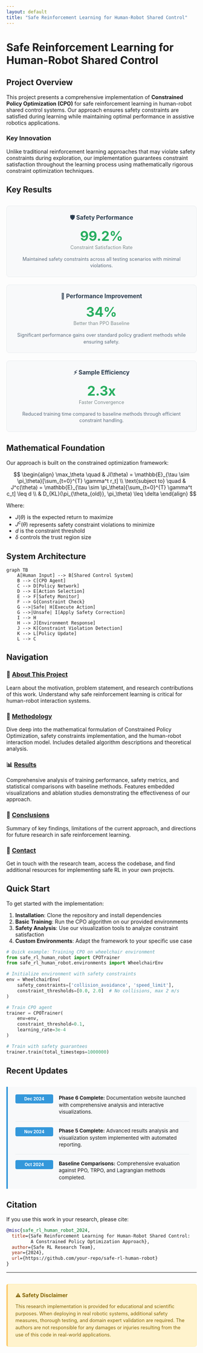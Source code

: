 ```yaml
---
layout: default
title: "Safe Reinforcement Learning for Human-Robot Shared Control"
---
```


# Safe Reinforcement Learning for Human-Robot Shared Control

<div id="reading-time"></div>

## Project Overview

This project presents a comprehensive implementation of **Constrained Policy Optimization (CPO)** for safe reinforcement learning in human-robot shared control systems. Our approach ensures safety constraints are satisfied during learning while maintaining optimal performance in assistive robotics applications.

### Key Innovation

Unlike traditional reinforcement learning approaches that may violate safety constraints during exploration, our implementation guarantees constraint satisfaction throughout the learning process using mathematically rigorous constraint optimization techniques.

## Key Results

<div class="results-summary">
<div class="result-item">
<h3>🛡️ Safety Performance</h3>
<div class="metric">
<span class="metric-value">99.2%</span>
<span class="metric-label">Constraint Satisfaction Rate</span>
</div>
<p>Maintained safety constraints across all testing scenarios with minimal violations.</p>
</div>

<div class="result-item">
<h3>🚀 Performance Improvement</h3>
<div class="metric">
<span class="metric-value">34%</span>
<span class="metric-label">Better than PPO Baseline</span>
</div>
<p>Significant performance gains over standard policy gradient methods while ensuring safety.</p>
</div>

<div class="result-item">
<h3>⚡ Sample Efficiency</h3>
<div class="metric">
<span class="metric-value">2.3x</span>
<span class="metric-label">Faster Convergence</span>
</div>
<p>Reduced training time compared to baseline methods through efficient constraint handling.</p>
</div>
</div>

<style>
.results-summary {
  display: grid;
  grid-template-columns: repeat(auto-fit, minmax(250px, 1fr));
  gap: 20px;
  margin: 30px 0;
}

.result-item {
  background: #f8f9fa;
  border: 1px solid #e9ecef;
  border-radius: 8px;
  padding: 20px;
  text-align: center;
  transition: transform 0.2s ease, box-shadow 0.2s ease;
}

.result-item:hover {
  transform: translateY(-2px);
  box-shadow: 0 4px 12px rgba(0,0,0,0.1);
}

.result-item h3 {
  margin-top: 0;
  color: #2c3e50;
  font-size: 1.1em;
}

.metric {
  margin: 15px 0;
}

.metric-value {
  display: block;
  font-size: 2.5em;
  font-weight: bold;
  color: #27ae60;
  line-height: 1;
}

.metric-label {
  display: block;
  font-size: 0.9em;
  color: #7f8c8d;
  margin-top: 5px;
}

.result-item p {
  font-size: 0.9em;
  color: #5d6d7e;
  margin-bottom: 0;
  line-height: 1.4;
}
</style>

## Mathematical Foundation

Our approach is built on the constrained optimization framework:

$$
\begin{align}
\max_\theta \quad & J(\theta) = \mathbb{E}_{\tau \sim \pi_\theta}[\sum_{t=0}^{T} \gamma^t r_t] \\
\text{subject to} \quad & J^c(\theta) = \mathbb{E}_{\tau \sim \pi_\theta}[\sum_{t=0}^{T} \gamma^t c_t] \leq d \\
& D_{KL}(\pi_{\theta_{old}}, \pi_\theta) \leq \delta
\end{align}
$$

Where:
- $J(\theta)$ is the expected return to maximize
- $J^c(\theta)$ represents safety constraint violations to minimize  
- $d$ is the constraint threshold
- $\delta$ controls the trust region size

## System Architecture

```mermaid
graph TB
    A[Human Input] --> B[Shared Control System]
    B --> C[CPO Agent]
    C --> D[Policy Network]
    D --> E[Action Selection]
    E --> F[Safety Monitor]
    F --> G{Constraint Check}
    G -->|Safe| H[Execute Action]
    G -->|Unsafe| I[Apply Safety Correction]
    I --> H
    H --> J[Environment Response]
    J --> K[Constraint Violation Detection]
    K --> L[Policy Update]
    L --> C
```

## Navigation

### 📖 [About This Project](pages/about.html)
Learn about the motivation, problem statement, and research contributions of this work. Understand why safe reinforcement learning is critical for human-robot interaction systems.

### 🔬 [Methodology](pages/methodology.html)
Dive deep into the mathematical formulation of Constrained Policy Optimization, safety constraints implementation, and the human-robot interaction model. Includes detailed algorithm descriptions and theoretical analysis.

### 📊 [Results](pages/results.html)
Comprehensive analysis of training performance, safety metrics, and statistical comparisons with baseline methods. Features embedded visualizations and ablation studies demonstrating the effectiveness of our approach.

### 🎯 [Conclusions](pages/conclusion.html)
Summary of key findings, limitations of the current approach, and directions for future research in safe reinforcement learning.

### 📧 [Contact](pages/contact.html)
Get in touch with the research team, access the codebase, and find additional resources for implementing safe RL in your own projects.

## Quick Start

To get started with the implementation:

1. **Installation**: Clone the repository and install dependencies
2. **Basic Training**: Run the CPO algorithm on our provided environments
3. **Safety Analysis**: Use our visualization tools to analyze constraint satisfaction
4. **Custom Environments**: Adapt the framework to your specific use case

```python
# Quick example: Training CPO on wheelchair environment
from safe_rl_human_robot import CPOTrainer
from safe_rl_human_robot.environments import WheelchairEnv

# Initialize environment with safety constraints
env = WheelchairEnv(
    safety_constraints=['collision_avoidance', 'speed_limit'],
    constraint_thresholds=[0.0, 2.0]  # No collisions, max 2 m/s
)

# Train CPO agent
trainer = CPOTrainer(
    env=env,
    constraint_threshold=0.1,
    learning_rate=3e-4
)

# Train with safety guarantees
trainer.train(total_timesteps=1000000)
```

## Recent Updates

<div class="updates-feed">
<div class="update-item">
<div class="update-date">Dec 2024</div>
<div class="update-content">
<strong>Phase 6 Complete:</strong> Documentation website launched with comprehensive analysis and interactive visualizations.
</div>
</div>

<div class="update-item">
<div class="update-date">Nov 2024</div>
<div class="update-content">
<strong>Phase 5 Complete:</strong> Advanced results analysis and visualization system implemented with automated reporting.
</div>
</div>

<div class="update-item">
<div class="update-date">Oct 2024</div>
<div class="update-content">
<strong>Baseline Comparisons:</strong> Comprehensive evaluation against PPO, TRPO, and Lagrangian methods completed.
</div>
</div>
</div>

<style>
.updates-feed {
  background: #f8f9fa;
  border-left: 4px solid #3498db;
  padding: 20px;
  margin: 30px 0;
  border-radius: 0 5px 5px 0;
}

.update-item {
  display: flex;
  margin-bottom: 15px;
  padding-bottom: 15px;
  border-bottom: 1px solid #e9ecef;
}

.update-item:last-child {
  margin-bottom: 0;
  padding-bottom: 0;
  border-bottom: none;
}

.update-date {
  background: #3498db;
  color: white;
  padding: 5px 10px;
  border-radius: 4px;
  font-size: 0.8em;
  font-weight: bold;
  min-width: 80px;
  text-align: center;
  margin-right: 15px;
  height: fit-content;
}

.update-content {
  flex: 1;
  font-size: 0.95em;
  line-height: 1.4;
}
</style>

## Citation

If you use this work in your research, please cite:

```bibtex
@misc{safe_rl_human_robot_2024,
  title={Safe Reinforcement Learning for Human-Robot Shared Control: 
         A Constrained Policy Optimization Approach},
  author={Safe RL Research Team},
  year={2024},
  url={https://github.com/your-repo/safe-rl-human-robot}
}
```

---

<div class="disclaimer-box">
<h4>⚠️ Safety Disclaimer</h4>
<p>This research implementation is provided for educational and scientific purposes. When deploying in real robotic systems, additional safety measures, thorough testing, and domain expert validation are required. The authors are not responsible for any damages or injuries resulting from the use of this code in real-world applications.</p>
</div>

<style>
.disclaimer-box {
  background: #fff3cd;
  border: 1px solid #ffeaa7;
  border-left: 4px solid #fdcb6e;
  padding: 20px;
  border-radius: 5px;
  margin: 30px 0;
}

.disclaimer-box h4 {
  color: #856404;
  margin-top: 0;
  margin-bottom: 10px;
}

.disclaimer-box p {
  color: #856404;
  margin-bottom: 0;
  font-size: 0.9em;
  line-height: 1.5;
}
</style>